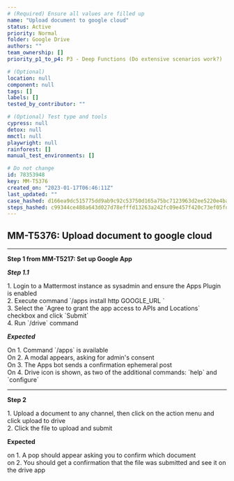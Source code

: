 ```yaml
---
# (Required) Ensure all values are filled up
name: "Upload document to google cloud"
status: Active
priority: Normal
folder: Google Drive
authors: ""
team_ownership: []
priority_p1_to_p4: P3 - Deep Functions (Do extensive scenarios work?)

# (Optional)
location: null
component: null
tags: []
labels: []
tested_by_contributor: ""

# (Optional) Test type and tools
cypress: null
detox: null
mmctl: null
playwright: null
rainforest: []
manual_test_environments: []

# Do not change
id: 78353948
key: MM-T5376
created_on: "2023-01-17T06:46:11Z"
last_updated: ""
case_hashed: d166ea9dc515775dd9ab9c92c53750d165a75bc7123963d2ee5220e4ba43ff756b4d0e86accd4bf79adbc7e3ae1528b7
steps_hashed: c99344ce488a643d027d78efffd13263a242fc09e457f420c73ef05fddf9d6977cff9f5ed83a7a46c4d84233c8f2c563
---
```


<!-- (Auto-generated) Based on frontmatter's "key" and "name" -->

## MM-T5376: Upload document to google cloud

---

**Step 1 from MM-T5217: Set up Google App**

<!-- (Auto-generated) Note: Step 1.1 should not be updated here. Instead, modify directly to the referenced MM-T5217 test case. -->

_**Step 1.1**_

1\. Login to a Mattermost instance as sysadmin and ensure the Apps Plugin is enabled\
2\. Execute command \`/apps install http GOOGLE\_URL \`\
3\. Select the \`Agree to grant the app access to APIs and Locations\` checkbox and click \`Submit\`\
4\. Run \`/drive\` command

_**Expected**_

On 1. Command \`/apps\` is available\
On 2. A modal appears, asking for admin's consent\
On 3. The Apps bot sends a confirmation ephemeral post\
On 4. Drive icon is shown, as two of the additional commands: \`help\` and \`configure\`

---

**Step 2**

1\. Upload a document to any channel, then click on the action menu and click upload to drive\
2\. Click the file to upload and submit

**Expected**

on 1. A pop should appear asking you to confirm which document\
on 2. You should get a confirmation that the file was submitted and see it on the drive app
